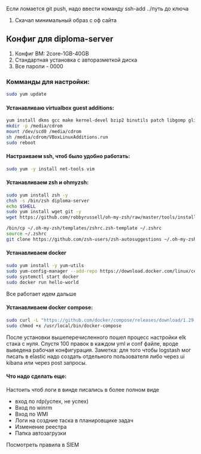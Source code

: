 Если ломается git push, надо ввести команду ssh-add ../путь до ключа

1. Скачал минимальный образ с оф сайта 
## Конфиг для diploma-server
1. Конфиг ВМ: 2core-1GB-40GB
1. Стандартная установка с авторазметкой диска
1. Все пароли - 0000
### Комманды для настройки: 
```bash
sudo yum update
```
#### Устанавливаю virtualbox guest additions:
```bash
yum install dkms gcc make kernel-devel bzip2 binutils patch libgomp glibc-headers glibc-devel kernel-headers elfutils-libelf-devel
mkdir -p /media/cdrom
mount /dev/scd0 /media/cdrom
sh /media/cdrom/VBoxLinuxAdditions.run
sudo reboot
```
#### Настраиваем ssh, чтоб было удобно работать:
```bash
sudo yum -y install net-tools vim

```
#### Устанавливаем zsh и ohmyzsh:
```bash
sudo yum install zsh -y
chsh -s /bin/zsh diploma-server
echo $SHELL
sudo yum install wget git -y
wget https://github.com/robbyrussell/oh-my-zsh/raw/master/tools/install.sh -O - | zsh

/bin/cp ~/.oh-my-zsh/templates/zshrc.zsh-template ~/.zshrc
source ~/.zshrc
git clone https://github.com/zsh-users/zsh-autosuggestions ~/.oh-my-zsh/custom/plugins/zsh-autosuggestions
```
#### Устанавливаем docker
```bash 
sudo yum install -y yum-utils
sudo yum-config-manager --add-repo https://download.docker.com/linux/centos/docker-ce.repo
sudo systemctl start docker
sudo docker run hello-world
```
Все работает идем дальше
#### Устанавливаем docker compose:
```bash 
sudo curl -L "https://github.com/docker/compose/releases/download/1.29.2/docker-compose-$(uname -s)-$(uname -m)" -o /usr/local/bin/docker-compose
sudo chmod +x /usr/local/bin/docker-compose
```

После установки вышеперечисленного пошел процесс настройки elk стака с нуля.
Спустя 100 правок в каждом yml и conf файле, вроде выведена рабочая
конфигурация. 
Заметка: для того чтобы logstash мог писать в elastic надо создать отдельного
пользователя либо через ui kibana или через post запросы.

#### Что надо сделать еще: 
Настоить чтоб логи в винде писались в более полном виде
- вход по rdp(успех, не успех)
- Вход по winrm
- Вход по WMI
- Логи на создние таска в планировщике задач 
- Изменение реестра
- Папка автозагрузки 

Посмотреть правила в SIEM
